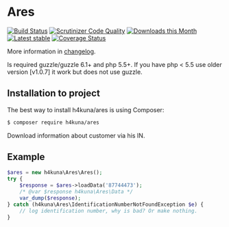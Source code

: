 Ares
====

[![Build Status](https://travis-ci.org/h4kuna/ares.png?branch=master)](https://travis-ci.org/h4kuna/ares)
[![Scrutinizer Code Quality](https://scrutinizer-ci.com/g/h4kuna/ares/badges/quality-score.png?b=master)](https://scrutinizer-ci.com/g/h4kuna/ares/?branch=master)
[![Downloads this Month](https://img.shields.io/packagist/dm/h4kuna/ares.svg)](https://packagist.org/packages/h4kuna/ares)
[![Latest stable](https://img.shields.io/packagist/v/h4kuna/ares.svg)](https://packagist.org/packages/h4kuna/ares)
[![Coverage Status](https://coveralls.io/repos/github/h4kuna/ares/badge.svg?branch=master)](https://coveralls.io/github/h4kuna/ares?branch=master)

More information in [changelog](changelog.md).

Is required guzzle/guzzle 6.1+ and php 5.5+. If you have php < 5.5 use older version [v1.0.7] it work but does not use guzzle.

Installation to project
-----------------------
The best way to install h4kuna/ares is using Composer:
```sh
$ composer require h4kuna/ares
```


Download information about customer via his IN.

Example
-------
```php
$ares = new h4kuna\Ares\Ares();
try {
    $response = $ares->loadData('87744473');
    /* @var $response h4kuna\Ares\Data */
    var_dump($response);
} catch (h4kuna\Ares\IdentificationNumberNotFoundException $e) {
    // log identification number, why is bad? Or make nothing.
}
```

